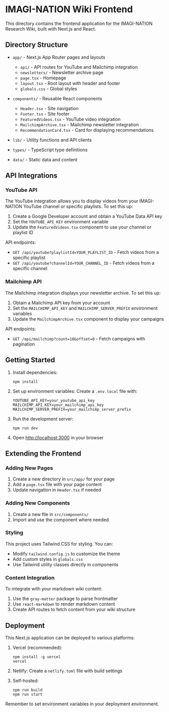 # IMAGI-NATION Wiki Frontend

This directory contains the frontend application for the IMAGI-NATION Research Wiki, built with Next.js and React.

## Directory Structure

- `app/` - Next.js App Router pages and layouts
  - `api/` - API routes for YouTube and Mailchimp integration
  - `newsletters/` - Newsletter archive page
  - `page.tsx` - Homepage
  - `layout.tsx` - Root layout with header and footer
  - `globals.css` - Global styles

- `components/` - Reusable React components
  - `Header.tsx` - Site navigation
  - `Footer.tsx` - Site footer
  - `FeaturedVideos.tsx` - YouTube video integration
  - `MailchimpArchive.tsx` - Mailchimp newsletter integration
  - `RecommendationCard.tsx` - Card for displaying recommendations

- `lib/` - Utility functions and API clients
- `types/` - TypeScript type definitions
- `data/` - Static data and content

## API Integrations

### YouTube API

The YouTube integration allows you to display videos from your IMAGI-NATION YouTube channel or specific playlists. To set this up:

1. Create a Google Developer account and obtain a YouTube Data API key
2. Set the `YOUTUBE_API_KEY` environment variable
3. Update the `FeaturedVideos.tsx` component to use your channel or playlist ID

API endpoints:
- `GET /api/youtube?playlistId=YOUR_PLAYLIST_ID` - Fetch videos from a specific playlist
- `GET /api/youtube?channelId=YOUR_CHANNEL_ID` - Fetch videos from a specific channel

### Mailchimp API

The Mailchimp integration displays your newsletter archive. To set this up:

1. Obtain a Mailchimp API key from your account
2. Set the `MAILCHIMP_API_KEY` and `MAILCHIMP_SERVER_PREFIX` environment variables
3. Update the `MailchimpArchive.tsx` component to display your campaigns

API endpoints:
- `GET /api/mailchimp?count=10&offset=0` - Fetch campaigns with pagination

## Getting Started

1. Install dependencies:
   ```
   npm install
   ```

2. Set up environment variables:
   Create a `.env.local` file with:
   ```
   YOUTUBE_API_KEY=your_youtube_api_key
   MAILCHIMP_API_KEY=your_mailchimp_api_key
   MAILCHIMP_SERVER_PREFIX=your_mailchimp_server_prefix
   ```

3. Run the development server:
   ```
   npm run dev
   ```

4. Open [http://localhost:3000](http://localhost:3000) in your browser

## Extending the Frontend

### Adding New Pages

1. Create a new directory in `src/app/` for your page
2. Add a `page.tsx` file with your page content
3. Update navigation in `Header.tsx` if needed

### Adding New Components

1. Create a new file in `src/components/`
2. Import and use the component where needed

### Styling

This project uses Tailwind CSS for styling. You can:
- Modify `tailwind.config.js` to customize the theme
- Add custom styles in `globals.css`
- Use Tailwind utility classes directly in components

### Content Integration

To integrate with your markdown wiki content:
1. Use the `gray-matter` package to parse frontmatter
2. Use `react-markdown` to render markdown content
3. Create API routes to fetch content from your wiki structure

## Deployment

This Next.js application can be deployed to various platforms:

1. Vercel (recommended):
   ```
   npm install -g vercel
   vercel
   ```

2. Netlify:
   Create a `netlify.toml` file with build settings

3. Self-hosted:
   ```
   npm run build
   npm run start
   ```

Remember to set environment variables in your deployment environment.